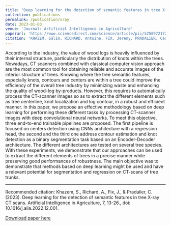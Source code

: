 ```yaml
---
title: "Deep learning for the detection of semantic features in tree X-ray CT scans"
collection: publications
permalink: /publication/xray
date: 2023-01-03
venue: 'Journal: Artificial Intelligence in Agriculture'
paperurl: 'https://www.sciencedirect.com/science/article/pii/S2589721722000289'
citation: 'KHAZEM, Salim, RICHARD, Antoine, FIX, Jeremy, PRADALIER, Cedric. Deep learning for the detection of semantic features in tree X-ray CT scans. Artificial Intelligence in Agriculture, 2023, vol. 7, p. 13-26, doi: 10.1016/j.aiia.2022.12.001'
---
```


According to the industry, the value of wood logs is heavily influenced by their internal structure, particularly the distribution of knots within the trees. Nowadays, CT scanners combined with classical computer vision approach are the most common tool for obtaining reliable and accurate images of the interior structure of trees. Knowing where the tree semantic features, especially knots, contours and centers are within a tree could improve the efficiency of the overall tree industry by minimizing waste and enhancing the quality of wood-log by-products. However, this requires to automatically process the CT-scanner images so as to extract the different elements such as tree centerline, knot localization and log contour, in a robust and efficient manner. In this paper, we propose an effective methodology based on deep learning for performing these different tasks by processing CT-scanner images with deep convolutional neural networks. To meet this objective, three end-to-end trainable pipelines are proposed. The first pipeline is focused on centers detection using CNNs architecture with a regression head, the second and the third one address contour estimation and knot detection as a binary segmentation task based on an Encoder-Decoder architecture. The different architectures are tested on several tree species. With these experiments, we demonstrate that our approaches can be used to extract the different elements of trees in a precise manner while preserving good performances of robustness. The main objective was to demonstrate that methods based on deep learning might be used and have a relevant potential for segmentation and regression on CT-scans of tree trunks.

---
Recommended citation: Khazem, S., Richard, A., Fix, J., & Pradalier, C. (2023). Deep learning for the detection of semantic features in tree X-ray CT scans. Artificial Intelligence in Agriculture, 7, 13-26., doi: 10.1016/j.aiia.2022.12.001. 

[Download paper here](https://pdf.sciencedirectassets.com/319956/1-s2.0-S2589721723X00026/1-s2.0-S2589721722000289/main.pdf?X-Amz-Security-Token=IQoJb3JpZ2luX2VjEHgaCXVzLWVhc3QtMSJIMEYCIQD%2F9HXUISNI1UUsPljUayX5kKmro6whC%2Fysy6XB19f5EwIhAJfTt%2BzdIAGMBNVrKTj%2B43GjNMVGTvChk2Sr8zwcICk9KrMFCBEQBRoMMDU5MDAzNTQ2ODY1IgwhV7pj4w6RUjWTPkgqkAUuNgkQ77SU%2Birf8hVgLUsz17GNA3FQdOujNZuvGgMG%2F84yqU5pfNxglflXxPhSl67xzOKfSbMZkv3GMRYZzADQLAlUwyeZ5cY8%2B8NQOrtyRA880zMWM2sNWd3NbbRjCEKpIt6esmzkk9yEscJZpw%2F84h5xsQFce5RXGuNiFtzGud%2B1hs7ZOLKjzXqsnkzj69Bm3%2B6KawiY%2F85odWZUsBkOSnc85xDTP7fk%2FhV3nnMJ9duZZ2aU7LC1mxlkuNWIRaIOnE1x3gv7lE%2FTGMWwkxz5EwX3mI%2BuNwpPcmd9LRGABeOg3LEO9aK4I0SlKmIxaS0EaWIdUJEch5rdobMiCYekF0wIV7xjaA2PTGTt18Bh4R3ffYX5N0UwMwu%2Fh%2BOA2iaN2hja0WCxSjDy9a1wPYo4C7wkAu41db7eHyV9rgCOMp5%2BlgGchxpYoCOCfqKXT0tvGRM74ET6ny5655H5MSUfh3wFaRagbCOhFlBfu6pZgr7H0zsLPvvvDFmKBVEUIsHyLVUvs55tVN7HWNYwdaRyWxnbEgoqsM9jBd8vXFSV1s5fv0FtT4UrdTHelvhaOFirh%2BqmoLfpsIMOXSkpu0FEVbG6QJnrKC%2BGC%2BNoUbd7bkNwAr7aEUqzWk7wcJfuROJgtXIIytU5TS4JLJGI6E0aQkT1VmKTxSVFi9%2BCoVv751Xe9eau3zrpTuOZIx4BfqwXL7LICYLVOztdLp4iIfhOSYgEw%2FZ%2FfO4n%2FwlUlwijwwrVdbiYJPU%2BVxUK5ppGuHOYX2%2F%2FkkdTaNfWCSUQWNj6b%2BYS9zmCE8CdEpJ%2BVAdL%2BSTlpHkgRYMi7lfCKM7SJTzLJw941GQIRWvs%2Fb7KD%2BtSkuS5HbGqE0HgyC4C%2Fi3kiTDj4PilBjqwAVURsyvSbDQX8sS7b%2F1Fa1dFcIlpU7PMyNa6zRxp7uOeZWkpehdwF1yWm%2BkYigCmpHSbZC5ckl24cir7LbFJEHDGG21KmfEQjxrupWCFMuhvd%2FD4otTUWOYSl2GwG0%2Fd5SWYSgPfZnFh0JtFJamgWuXDEsx4ukEtedlhW%2FrOHLKCxX2mgTjdOJVQh2PqoahJgL%2B7387AAjMfFtHOXb%2BythYLfgEkyy8gSXmgMp1XVV6J&X-Amz-Algorithm=AWS4-HMAC-SHA256&X-Amz-Date=20230724T091710Z&X-Amz-SignedHeaders=host&X-Amz-Expires=300&X-Amz-Credential=ASIAQ3PHCVTY3E2RZ6BL%2F20230724%2Fus-east-1%2Fs3%2Faws4_request&X-Amz-Signature=c856b092993414c0fbffbca9fbcff80e4440a073185945c0d394643b1dddde76&hash=bc9e64c70777f950df839e3c1bc9cfb570e957e2c24ecd22261ef1121b0162c3&host=68042c943591013ac2b2430a89b270f6af2c76d8dfd086a07176afe7c76c2c61&pii=S2589721722000289&tid=spdf-f9fe2475-a17a-4d27-bbed-d519356eefe2&sid=612a4dd21845a7466d7b9f5813280c0d1345gxrqb&type=client&tsoh=d3d3LnNjaWVuY2VkaXJlY3QuY29t&ua=1c1453010c06555e580c06&rr=7ebb118bfe673c8f&cc=fr)
